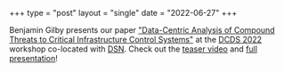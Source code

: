 +++
type = "post"
layout = "single"
date = "2022-06-27"
+++

Benjamin Gilby presents our paper ["Data-Centric Analysis of Compound Threats to
Critical Infrastructure Control Systems"](https://sites.pitt.edu/~babay/pubs/dcds22_compoundThreats.pdf) at the [DCDS 2022](http://dcds.lasige.di.fc.ul.pt/index.html) workshop co-located with [DSN](https://dsn.org). Check out the [teaser video](https://www.youtube.com/watch?v=6kTd-3WNdJE) and [full presentation](https://youtube.com/watch?v=qpUX1UZCk7s)!

